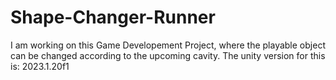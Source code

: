 # Shape-Changer-Runner
I am working on this Game Developement Project, where the playable object can be changed according to the upcoming cavity.
The unity version for this is: 2023.1.20f1
